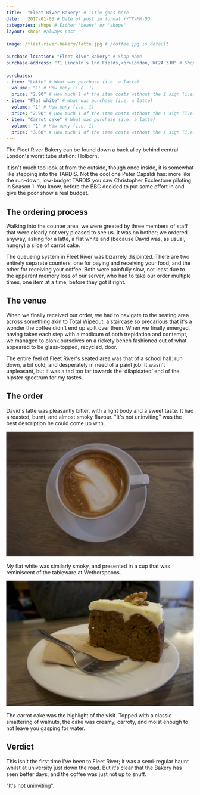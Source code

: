 ```yaml
---
title:  "Fleet River Bakery" # Title goes here
date:   2017-01-03 # Date of post in format YYYY-MM-DD 
categories: shops # Either 'beans' or 'shops'
layout: shops #always post

image: /fleet-river-bakery/latte.jpg # /coffee.jpg is default

purchase-location: "Fleet River Bakery" # Shop name
purchase-address: "71 Lincoln’s Inn Fields,<br>London, WC2A 3JH" # Shop address

purchases:
- item: "Latte" # What was purchase (i.e. a latte)  
  volume: "1" # How many (i.e. 1)
  price: "2.90" # How much 1 of the item costs without the £ sign (i.e. 3.50)
- item: "Flat white" # What was purchase (i.e. a latte)  
  volume: "1" # How many (i.e. 1)
  price: "2.90" # How much 1 of the item costs without the £ sign (i.e. 3.50)
- item: "Carrot cake" # What was purchase (i.e. a latte)  
  volume: "1" # How many (i.e. 1)
  price: "3.60" # How much 1 of the item costs without the £ sign (i.e. 3.50)
---
```


The Fleet River Bakery can be found down a back alley behind central London's worst tube station: Holborn. 

It isn't much too look at from the outside, though once inside, it is somewhat like stepping into the TARDIS. Not the cool one Peter Capaldi has: more like the run-down, low-budget TARDIS you saw Christopher Ecclestone piloting in Season 1. You know, before the BBC decided to put some effort in and give the poor show a real budget.

## The ordering process

Walking into the counter area, we were greeted by three members of staff that were clearly not very pleased to see us. It was no bother; we ordered anyway, asking for a latte, a flat white and (because David was, as usual, hungry) a slice of carrot cake.

The queueing system in Fleet River was bizarrely disjointed. There are two entirely separate counters, one for paying and receiving your food, and the other for receiving your coffee. Both were painfully slow, not least due to the apparent memory loss of our server, who had to take our order multiple times, one item at a time, before they got it right.

## The venue

When we finally received our order, we had to navigate to the seating area across something akin to Total Wipeout: a staircase so precarious that it's a wonder the coffee didn't end up spilt over them. When we finally emerged, having taken each step with a modicum of both trepidation and contempt, we managed to plonk ourselves on a rickety bench fashioned out of what appeared to be glass-topped, recycled, door. 

The entire feel of Fleet River's seated area was that of a school hall: run down, a bit cold, and desperately in need of a paint job. It wasn't unpleasant, but it was a tad too far towards the ‘dilapidated’ end of the hipster spectrum for my tastes.

## The order

David's latte was pleasantly bitter, with a light body and a sweet taste. It had a roasted, burnt, and almost smoky flavour. "It's not uninviting" was the best description he could come up with.

![Flat white](/assets/images/fleet-river-bakery/flatwhite1.jpg "Flat white")

My flat white was similarly smoky, and presented in a cup that was reminiscent of the tableware at Wetherspoons. 

![Carrot cake](/assets/images/fleet-river-bakery/carrotcake2.jpg "Carrot cake")

The carrot cake was the highlight of the visit. Topped with a classic smattering of walnuts, the cake was creamy, carroty, and moist enough to not leave you gasping for water.

## Verdict

This isn't the first time I've been to Fleet River; it was a semi-regular haunt whilst at university just down the road. But it's clear that the Bakery has seen better days, and the coffee was just not up to snuff. 

"It's not uninviting".